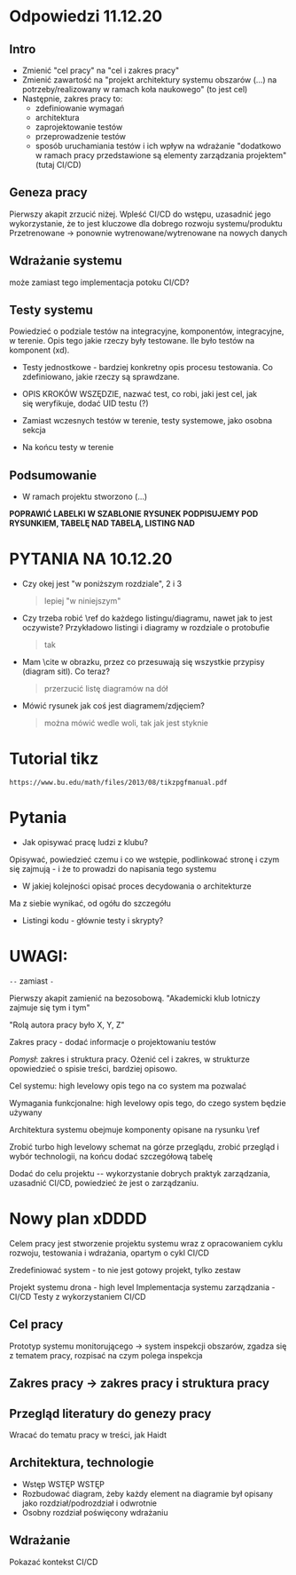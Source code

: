 # Odpowiedzi 11.12.20

## Intro

- Zmienić "cel pracy" na "cel i zakres pracy"
- Zmienić zawartość na "projekt architektury systemu obszarów (...) na potrzeby/realizowany w ramach koła naukowego" (to jest cel)
- Następnie, zakres pracy to: 
    - zdefiniowanie wymagań
    - architektura
    - zaprojektowanie testów
    - przeprowadzenie testów
    - sposób uruchamiania testów i ich wpływ na wdrażanie "dodatkowo w ramach pracy przedstawione są elementy zarządzania projektem" (tutaj CI/CD)

## Geneza pracy

Pierwszy akapit zrzucić niżej. Wpleść CI/CD do wstępu, uzasadnić jego wykorzystanie, że to jest kluczowe dla dobrego rozwoju systemu/produktu
Przetrenowane -> ponownie wytrenowane/wytrenowane na nowych danych

## Wdrażanie systemu
może zamiast tego implementacja potoku CI/CD?

## Testy systemu

Powiedzieć o podziale testów na integracyjne, komponentów, integracyjne, w terenie.
Opis tego jakie rzeczy były testowane. Ile było testów na komponent (xd).

- Testy jednostkowe - bardziej konkretny opis procesu testowania. Co zdefiniowano, jakie rzeczy są sprawdzane.

- OPIS KROKÓW WSZĘDZIE, nazwać test, co robi, jaki jest cel, jak się weryfikuje, dodać UID testu (?)

- Zamiast wczesnych testów w terenie, testy systemowe, jako osobna sekcja
- Na końcu testy w terenie

## Podsumowanie

- W ramach projektu stworzono (...)

**POPRAWIĆ LABELKI W SZABLONIE**
**RYSUNEK PODPISUJEMY POD RYSUNKIEM, TABELĘ NAD TABELĄ, LISTING NAD**

# PYTANIA NA 10.12.20

- Czy okej jest "w poniższym rozdziale", 2 i 3
    > lepiej "w niniejszym"

- Czy trzeba robić \ref do każdego listingu/diagramu, nawet jak to jest oczywiste?
    Przykładowo listingi i diagramy w rozdziale o protobufie
    >  tak

- Mam \cite w obrazku, przez co przesuwają się wszystkie przypisy (diagram sitl). Co teraz?
    > przerzucić listę diagramów na dół

- Mówić rysunek jak coś jest diagramem/zdjęciem?
    > można mówić wedle woli, tak jak jest styknie

# Tutorial tikz

`https://www.bu.edu/math/files/2013/08/tikzpgfmanual.pdf`

# Pytania

- Jak opisywać pracę ludzi z klubu?

Opisywać, powiedzieć czemu i co we wstępie, podlinkować stronę
i czym się zajmują - i że to prowadzi do napisania tego systemu

- W jakiej kolejności opisać proces decydowania o architekturze

Ma z siebie wynikać, od ogółu do szczegółu

- Listingi kodu - głównie testy i skrypty?

# UWAGI:

`--` zamiast `-`

Pierwszy akapit zamienić na bezosobową.
"Akademicki klub lotniczy zajmuje się tym i tym"

"Rolą autora pracy było X, Y, Z"

Zakres pracy - dodać informacje o projektowaniu testów

*Pomysł*: zakres i struktura pracy. Ożenić cel i zakres, w strukturze opowiedzieć
o spisie treści, bardziej opisowo.

Cel systemu: high levelowy opis tego na co system ma pozwalać

Wymagania funkcjonalne: high levelowy opis tego, do czego system będzie używany


Architektura systemu obejmuje komponenty opisane na rysunku \ref

Zrobić turbo high levelowy schemat na górze przeglądu, zrobić przegląd i wybór 
technologii, na końcu dodać szczegółową tabelę

Dodać do celu projektu -- wykorzystanie dobrych praktyk zarządzania, uzasadnić
CI/CD, powiedzieć że jest o zarządzaniu.

# Nowy plan xDDDD

Celem pracy jest stworzenie projektu systemu wraz z opracowaniem cyklu rozwoju, testowania
i wdrażania, opartym o cykl CI/CD

Zredefiniować system - to nie jest gotowy projekt, tylko zestaw 

Projekt systemu drona - high level
Implementacja systemu zarządzania - CI/CD
Testy z wykorzystaniem CI/CD


## Cel pracy

Prototyp systemu monitorującego -> system inspekcji obszarów, zgadza się z
tematem pracy, rozpisać na czym polega inspekcja

## Zakres pracy -> zakres pracy i struktura pracy

## Przegląd literatury do genezy pracy

Wracać do tematu pracy w treści, jak Haidt

## Architektura, technologie

- Wstęp WSTĘP WSTĘP
- Rozbudować diagram, żeby każdy element na diagramie był opisany jako rozdział/podrozdział i odwrotnie
- Osobny rozdział poświęcony wdrażaniu

## Wdrażanie

Pokazać kontekst CI/CD

